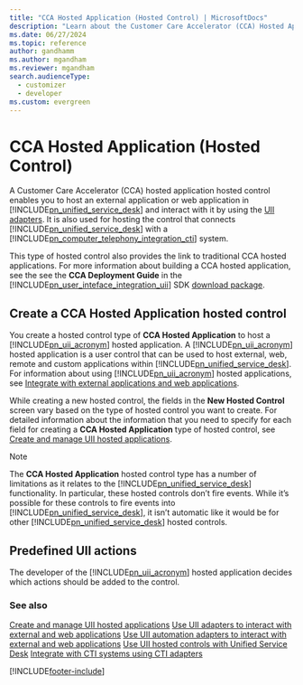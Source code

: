 ```yaml
---
title: "CCA Hosted Application (Hosted Control) | MicrosoftDocs"
description: "Learn about the Customer Care Accelerator (CCA) Hosted Application hosted control type and how you can create the hosted control in Unified Service Desk."
ms.date: 06/27/2024
ms.topic: reference
author: gandhamm
ms.author: mgandham
ms.reviewer: mgandham
search.audienceType: 
  - customizer
  - developer
ms.custom: evergreen
---
```

# CCA Hosted Application (Hosted Control)
A Customer Care Accelerator (CCA) hosted application hosted control enables you to host an external application or web application in [!INCLUDE[pn_unified_service_desk](../includes/pn-unified-service-desk.md)] and interact with it by using the [UII adapters](../unified-service-desk/uii-adapters.md). It is also used for hosting the control that connects [!INCLUDE[pn_unified_service_desk](../includes/pn-unified-service-desk.md)] with a [!INCLUDE[pn_computer_telephony_integration_cti](../includes/pn-computer-telephony-integration-cti.md)] system.

 This type of hosted control also provides the link to traditional CCA hosted applications. For more information about building a CCA hosted application, see the see the **CCA Deployment Guide** in the [!INCLUDE[pn_user_inteface_integration_uii](../includes/pn-user-interface-integration-uii.md)] SDK [download package](https://go.microsoft.com/fwlink/p/?LinkId=519179).

<a name="Create"></a>
## Create a CCA Hosted Application hosted control
 You create a hosted control type of **CCA Hosted Application** to host a [!INCLUDE[pn_uii_acronym](../includes/pn-uii-acronym.md)] hosted application. A [!INCLUDE[pn_uii_acronym](../includes/pn-uii-acronym.md)] hosted application is a user control that can be used to host external, web, remote and custom applications within [!INCLUDE[pn_unified_service_desk](../includes/pn-unified-service-desk.md)]. For information about using [!INCLUDE[pn_uii_acronym](../includes/pn-uii-acronym.md)] hosted applications, see [Integrate with external applications and web applications](../unified-service-desk/integrate-external-applications-web-applications.md).

 While creating a new hosted control, the fields in the **New Hosted Control** screen vary based on the type of hosted control you want to create. For detailed information about the information that you need to specify for each field for creating a **CCA Hosted Application** type of hosted control, see [Create and manage UII hosted applications](../unified-service-desk/create-manage-uii-hosted-applications.md).

> [!NOTE]
>  The **CCA Hosted Application** hosted control type has a number of limitations as it relates to the [!INCLUDE[pn_unified_service_desk](../includes/pn-unified-service-desk.md)] functionality. In particular, these hosted controls don’t fire events. While it’s possible for these controls to fire events into [!INCLUDE[pn_unified_service_desk](../includes/pn-unified-service-desk.md)], it isn’t automatic like it would be for other [!INCLUDE[pn_unified_service_desk](../includes/pn-unified-service-desk.md)] hosted controls.

<a name="actions"></a>
## Predefined UII actions
 The developer of the [!INCLUDE[pn_uii_acronym](../includes/pn-uii-acronym.md)] hosted application decides which actions should be added to the control.

### See also
 [Create and manage UII hosted applications](../unified-service-desk/create-manage-uii-hosted-applications.md)
 [Use UII adapters to interact with external and web applications](../unified-service-desk/use-uii-adapters-interact-external-web-applications.md)
 [Use UII automation adapters to interact with external and web applications](../unified-service-desk/use-uii-automation-adapter-interact-external-web-applications.md)
 [Use UII hosted controls with Unified Service Desk](../unified-service-desk/use-uii-hosted-controls-unified-service-desk.md)
 [Integrate with CTI systems using CTI adapters](../unified-service-desk/integrate-cti-systems-cti-adapters.md)


[!INCLUDE[footer-include](../includes/footer-banner.md)]
